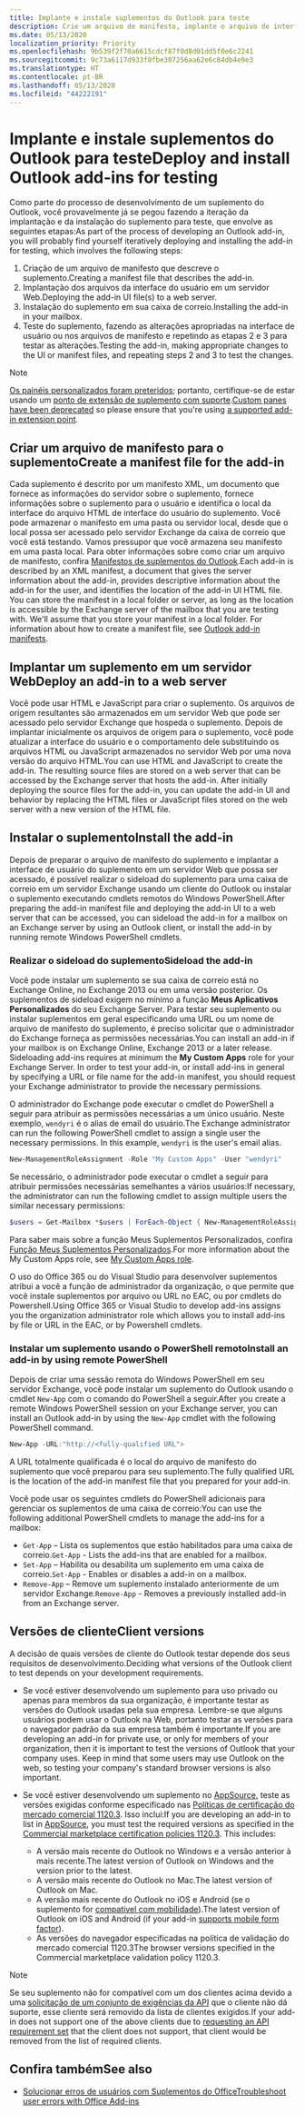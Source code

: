 ```yaml
---
title: Implante e instale suplementos do Outlook para teste
description: Crie um arquivo de manifesto, implante o arquivo de interface do usuário suplemento em um servidor web, instale o suplemento na caixa de correio e teste o suplemento.
ms.date: 05/13/2020
localization_priority: Priority
ms.openlocfilehash: 9b539f2f70a6615cdcf87f0d8d01dd5f0e6c2241
ms.sourcegitcommit: 9c73a6117d933f0fbe307256aa62e6c84db4e9e3
ms.translationtype: HT
ms.contentlocale: pt-BR
ms.lasthandoff: 05/13/2020
ms.locfileid: "44222191"
---
```

# <a name="deploy-and-install-outlook-add-ins-for-testing"></a><span data-ttu-id="c7aa2-103">Implante e instale suplementos do Outlook para teste</span><span class="sxs-lookup"><span data-stu-id="c7aa2-103">Deploy and install Outlook add-ins for testing</span></span>

<span data-ttu-id="c7aa2-104">Como parte do processo de desenvolvimento de um suplemento do Outlook, você provavelmente já se pegou fazendo a iteração da implantação e da instalação do suplemento para teste, que envolve as seguintes etapas:</span><span class="sxs-lookup"><span data-stu-id="c7aa2-104">As part of the process of developing an Outlook add-in, you will probably find yourself iteratively deploying and installing the add-in for testing, which involves the following steps:</span></span>

1. <span data-ttu-id="c7aa2-105">Criação de um arquivo de manifesto que descreve o suplemento.</span><span class="sxs-lookup"><span data-stu-id="c7aa2-105">Creating a manifest file that describes the add-in.</span></span>
1. <span data-ttu-id="c7aa2-106">Implantação dos arquivos da interface do usuário em um servidor Web.</span><span class="sxs-lookup"><span data-stu-id="c7aa2-106">Deploying the add-in UI file(s) to a web server.</span></span>
1. <span data-ttu-id="c7aa2-107">Instalação do suplemento em sua caixa de correio.</span><span class="sxs-lookup"><span data-stu-id="c7aa2-107">Installing the add-in in your mailbox.</span></span>
1. <span data-ttu-id="c7aa2-108">Teste do suplemento, fazendo as alterações apropriadas na interface de usuário ou nos arquivos de manifesto e repetindo as etapas 2 e 3 para testar as alterações.</span><span class="sxs-lookup"><span data-stu-id="c7aa2-108">Testing the add-in, making appropriate changes to the UI or manifest files, and repeating steps 2 and 3 to test the changes.</span></span>

> [!NOTE]
> <span data-ttu-id="c7aa2-109">[Os painéis personalizados foram preteridos](https://developer.microsoft.com/outlook/blogs/make-your-add-ins-available-in-the-office-ribbon/); portanto, certifique-se de estar usando um [ponto de extensão de suplemento com suporte](outlook-add-ins-overview.md#extension-points).</span><span class="sxs-lookup"><span data-stu-id="c7aa2-109">[Custom panes have been deprecated](https://developer.microsoft.com/outlook/blogs/make-your-add-ins-available-in-the-office-ribbon/) so please ensure that you're using [a supported add-in extension point](outlook-add-ins-overview.md#extension-points).</span></span>

## <a name="create-a-manifest-file-for-the-add-in"></a><span data-ttu-id="c7aa2-110">Criar um arquivo de manifesto para o suplemento</span><span class="sxs-lookup"><span data-stu-id="c7aa2-110">Create a manifest file for the add-in</span></span>

<span data-ttu-id="c7aa2-p101">Cada suplemento é descrito por um manifesto XML, um documento que fornece as informações do servidor sobre o suplemento, fornece informações sobre o suplemento para o usuário e identifica o local da interface do arquivo HTML de interface do usuário do suplemento. Você pode armazenar o manifesto em uma pasta ou servidor local, desde que o local possa ser acessado pelo servidor Exchange da caixa de correio que você está testando. Vamos pressupor que você armazena seu manifesto em uma pasta local. Para obter informações sobre como criar um arquivo de manifesto, confira [Manifestos de suplementos do Outlook](manifests.md).</span><span class="sxs-lookup"><span data-stu-id="c7aa2-p101">Each add-in is described by an XML manifest, a document that gives the server information about the add-in, provides descriptive information about the add-in for the user, and identifies the location of the add-in UI HTML file. You can store the manifest in a local folder or server, as long as the location is accessible by the Exchange server of the mailbox that you are testing with. We'll assume that you store your manifest in a local folder. For information about how to create a manifest file, see [Outlook add-in manifests](manifests.md).</span></span>

## <a name="deploy-an-add-in-to-a-web-server"></a><span data-ttu-id="c7aa2-115">Implantar um suplemento em um servidor Web</span><span class="sxs-lookup"><span data-stu-id="c7aa2-115">Deploy an add-in to a web server</span></span>

<span data-ttu-id="c7aa2-p102">Você pode usar HTML e JavaScript para criar o suplemento. Os arquivos de origem resultantes são armazenados em um servidor Web que pode ser acessado pelo servidor Exchange que hospeda o suplemento. Depois de implantar inicialmente os arquivos de origem para o suplemento, você pode atualizar a interface do usuário e o comportamento dele substituindo os arquivos HTML ou JavaScript armazenados no servidor Web por uma nova versão do arquivo HTML.</span><span class="sxs-lookup"><span data-stu-id="c7aa2-p102">You can use HTML and JavaScript to create the add-in. The resulting source files are stored on a web server that can be accessed by the Exchange server that hosts the add-in. After initially deploying the source files for the add-in, you can update the add-in UI and behavior by replacing the HTML files or JavaScript files stored on the web server with a new version of the HTML file.</span></span>

## <a name="install-the-add-in"></a><span data-ttu-id="c7aa2-119">Instalar o suplemento</span><span class="sxs-lookup"><span data-stu-id="c7aa2-119">Install the add-in</span></span>

<span data-ttu-id="c7aa2-120">Depois de preparar o arquivo de manifesto do suplemento e implantar a interface de usuário do suplemento em um servidor Web que possa ser acessado, é possível realizar o sideload do suplemento para uma caixa de correio em um servidor Exchange usando um cliente do Outlook ou instalar o suplemento executando cmdlets remotos do Windows PowerShell.</span><span class="sxs-lookup"><span data-stu-id="c7aa2-120">After preparing the add-in manifest file and deploying the add-in UI to a web server that can be accessed, you can sideload the add-in for a mailbox on an Exchange server by using an Outlook client, or install the add-in by running remote Windows PowerShell cmdlets.</span></span>

### <a name="sideload-the-add-in"></a><span data-ttu-id="c7aa2-121">Realizar o sideload do suplemento</span><span class="sxs-lookup"><span data-stu-id="c7aa2-121">Sideload the add-in</span></span>

<span data-ttu-id="c7aa2-p103">Você pode instalar um suplemento se sua caixa de correio está no Exchange Online, no Exchange 2013 ou em uma versão posterior. Os suplementos de sideload exigem no mínimo a função **Meus Aplicativos Personalizados** do seu Exchange Server. Para testar seu suplemento ou instalar suplementos em geral especificando uma URL ou um nome de arquivo de manifesto do suplemento, é preciso solicitar que o administrador do Exchange forneça as permissões necessárias.</span><span class="sxs-lookup"><span data-stu-id="c7aa2-p103">You can install an add-in if your mailbox is on Exchange Online, Exchange 2013 or a later release. Sideloading add-ins requires at minimum the **My Custom Apps** role for your Exchange Server. In order to test your add-in, or install add-ins in general by specifying a URL or file name for the add-in manifest, you should request your Exchange administrator to provide the necessary permissions.</span></span>

<span data-ttu-id="c7aa2-p104">O administrador do Exchange pode executar o cmdlet do PowerShell a seguir para atribuir as permissões necessárias a um único usuário. Neste exemplo, `wendyri` é o alias de email do usuário.</span><span class="sxs-lookup"><span data-stu-id="c7aa2-p104">The Exchange administrator can run the following PowerShell cmdlet to assign a single user the necessary permissions. In this example, `wendyri` is the user's email alias.</span></span>

```powershell
New-ManagementRoleAssignment -Role "My Custom Apps" -User "wendyri"
```

<span data-ttu-id="c7aa2-127">Se necessário, o administrador pode executar o cmdlet a seguir para atribuir permissões necessárias semelhantes a vários usuários:</span><span class="sxs-lookup"><span data-stu-id="c7aa2-127">If necessary, the administrator can run the following cmdlet to assign multiple users the similar necessary permissions:</span></span>

```powershell
$users = Get-Mailbox *$users | ForEach-Object { New-ManagementRoleAssignment -Role "My Custom Apps" -User $_.Alias}
```

<span data-ttu-id="c7aa2-128">Para saber mais sobre a função Meus Suplementos Personalizados, confira [Função Meus Suplementos Personalizados](/exchange/my-custom-apps-role-exchange-2013-help).</span><span class="sxs-lookup"><span data-stu-id="c7aa2-128">For more information about the My Custom Apps role, see [My Custom Apps role](/exchange/my-custom-apps-role-exchange-2013-help).</span></span>

<span data-ttu-id="c7aa2-129">O uso do Office 365 ou do Visual Studio para desenvolver suplementos atribui a você a função de administrador da organização, o que permite que você instale suplementos por arquivo ou URL no EAC, ou por cmdlets do Powershell.</span><span class="sxs-lookup"><span data-stu-id="c7aa2-129">Using Office 365 or Visual Studio to develop add-ins assigns you the organization administrator role which allows you to install add-ins by file or URL in the EAC, or by Powershell cmdlets.</span></span>

### <a name="install-an-add-in-by-using-remote-powershell"></a><span data-ttu-id="c7aa2-130">Instalar um suplemento usando o PowerShell remoto</span><span class="sxs-lookup"><span data-stu-id="c7aa2-130">Install an add-in by using remote PowerShell</span></span>

<span data-ttu-id="c7aa2-131">Depois de criar uma sessão remota do Windows PowerShell em seu servidor Exchange, você pode instalar um suplemento do Outlook usando o cmdlet `New-App` com o comando do PowerShell a seguir.</span><span class="sxs-lookup"><span data-stu-id="c7aa2-131">After you create a remote Windows PowerShell session on your Exchange server, you can install an Outlook add-in by using the `New-App` cmdlet with the following PowerShell command.</span></span>

```powershell
New-App -URL:"http://<fully-qualified URL">
```

<span data-ttu-id="c7aa2-132">A URL totalmente qualificada é o local do arquivo de manifesto do suplemento que você preparou para seu suplemento.</span><span class="sxs-lookup"><span data-stu-id="c7aa2-132">The fully qualified URL is the location of the add-in manifest file that you prepared for your add-in.</span></span>

<span data-ttu-id="c7aa2-133">Você pode usar os seguintes cmdlets do PowerShell adicionais para gerenciar os suplementos de uma caixa de correio:</span><span class="sxs-lookup"><span data-stu-id="c7aa2-133">You can use the following additional PowerShell cmdlets to manage the add-ins for a mailbox:</span></span>

- <span data-ttu-id="c7aa2-134">`Get-App` – Lista os suplementos que estão habilitados para uma caixa de correio.</span><span class="sxs-lookup"><span data-stu-id="c7aa2-134">`Get-App` - Lists the add-ins that are enabled for a mailbox.</span></span>
- <span data-ttu-id="c7aa2-135">`Set-App` – Habilita ou desabilita um suplemento em uma caixa de correio.</span><span class="sxs-lookup"><span data-stu-id="c7aa2-135">`Set-App` - Enables or disables a add-in on a mailbox.</span></span>
- <span data-ttu-id="c7aa2-136">`Remove-App` – Remove um suplemento instalado anteriormente de um servidor Exchange.</span><span class="sxs-lookup"><span data-stu-id="c7aa2-136">`Remove-App` - Removes a previously installed add-in from an Exchange server.</span></span>

## <a name="client-versions"></a><span data-ttu-id="c7aa2-137">Versões de cliente</span><span class="sxs-lookup"><span data-stu-id="c7aa2-137">Client versions</span></span>

<span data-ttu-id="c7aa2-138">A decisão de quais versões de cliente do Outlook testar depende dos seus requisitos de desenvolvimento.</span><span class="sxs-lookup"><span data-stu-id="c7aa2-138">Deciding what versions of the Outlook client to test depends on your development requirements.</span></span>

- <span data-ttu-id="c7aa2-p105">Se você estiver desenvolvendo um suplemento para uso privado ou apenas para membros da sua organização, é importante testar as versões do Outlook usadas pela sua empresa. Lembre-se que alguns usuários podem usar o Outlook na Web, portanto testar as versões para o navegador padrão da sua empresa também é importante.</span><span class="sxs-lookup"><span data-stu-id="c7aa2-p105">If you are developing an add-in for private use, or only for members of your organization, then it is important to test the versions of Outlook that your company uses. Keep in mind that some users may use Outlook on the web, so testing your company's standard browser versions is also important.</span></span>

- <span data-ttu-id="c7aa2-p106">Se você estiver desenvolvendo um suplemento no [AppSource](https://appsource.microsoft.com), teste as versões exigidas conforme especificado nas [Políticas de certificação do mercado comercial 1120.3](/legal/marketplace/certification-policies#11203-functionality). Isso inclui:</span><span class="sxs-lookup"><span data-stu-id="c7aa2-p106">If you are developing an add-in to list in [AppSource](https://appsource.microsoft.com), you must test the required versions as specified in the [Commercial marketplace certification policies 1120.3](/legal/marketplace/certification-policies#11203-functionality). This includes:</span></span>
  - <span data-ttu-id="c7aa2-143">A versão mais recente do Outlook no Windows e a versão anterior à mais recente.</span><span class="sxs-lookup"><span data-stu-id="c7aa2-143">The latest version of Outlook on Windows and the version prior to the latest.</span></span>
  - <span data-ttu-id="c7aa2-144">A versão mais recente do Outlook no Mac.</span><span class="sxs-lookup"><span data-stu-id="c7aa2-144">The latest version of Outlook on Mac.</span></span>
  - <span data-ttu-id="c7aa2-145">A versão mais recente do Outlook no iOS e Android (se o suplemento for [compatível com mobilidade](add-mobile-support.md)).</span><span class="sxs-lookup"><span data-stu-id="c7aa2-145">The latest version of Outlook on iOS and Android (if your add-in [supports mobile form factor](add-mobile-support.md)).</span></span>
  - <span data-ttu-id="c7aa2-146">As versões do navegador especificadas na política de validação do mercado comercial 1120.3</span><span class="sxs-lookup"><span data-stu-id="c7aa2-146">The browser versions specified in the Commercial marketplace validation policy 1120.3.</span></span>

> [!NOTE]
> <span data-ttu-id="c7aa2-147">Se seu suplemento não for compatível com um dos clientes acima devido a uma [solicitação de um conjunto de exigências da API](apis.md) que o cliente não dá suporte, esse cliente será removido da lista de clientes exigidos.</span><span class="sxs-lookup"><span data-stu-id="c7aa2-147">If your add-in does not support one of the above clients due to [requesting an API requirement set](apis.md) that the client does not support, that client would be removed from the list of required clients.</span></span>

## <a name="see-also"></a><span data-ttu-id="c7aa2-148">Confira também</span><span class="sxs-lookup"><span data-stu-id="c7aa2-148">See also</span></span>

- [<span data-ttu-id="c7aa2-149">Solucionar erros de usuários com Suplementos do Office</span><span class="sxs-lookup"><span data-stu-id="c7aa2-149">Troubleshoot user errors with Office Add-ins</span></span>](../testing/testing-and-troubleshooting.md)

